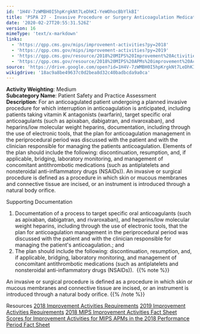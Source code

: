 ```yaml
---
id: '1H4V-7zWMBH0I5hpKrgkNt7LeDhKI-YeWOhocBbYlkBI'
title: 'PSPA 27 - Invasive Procedure or Surgery Anticoagulation Medication Management'
date: '2020-02-27T20:55:31.526Z'
version: 16
mimeType: 'text/x-markdown'
links:
  - 'https://qpp.cms.gov/mips/improvement-activities?py=2018'
  - 'https://qpp.cms.gov/mips/improvement-activities?py=2019'
  - 'https://qpp.cms.gov/resource/2018%20MIPS%20Improvement%20Activities%20Fact%20Sheet'
  - 'https://qpp.cms.gov/resource/2018%20MIPS%20APMs%20improvement%20Activities%20scores%20fact%20sheet'
source: 'https://drive.google.com/open?id=1H4V-7zWMBH0I5hpKrgkNt7LeDhKI-YeWOhocBbYlkBI'
wikigdrive: '18ac9a8be49637c0d2bea8d32c40badbcda9a0ca'
---
```





**Activity Weighting**: Medium  
**Subcategory Name**: Patient Safety and Practice Assessment  
**Description**: For an anticoagulated patient undergoing a planned invasive procedure for which interruption in anticoagulation is anticipated, including patients taking vitamin K antagonists (warfarin), target specific oral anticoagulants (such as apixaban, dabigatran, and rivaroxaban), and heparins/low molecular weight heparins, documentation, including through the use of electronic tools, that the plan for anticoagulation management in the periprocedural period was discussed with the patient and with the clinician responsible for managing the patients anticoagulation. Elements of the plan should include the following: discontinuation, resumption, and, if applicable, bridging, laboratory monitoring, and management of concomitant antithrombotic medications (such as antiplatelets and nonsteroidal anti-inflammatory drugs (NSAIDs)). An invasive or surgical procedure is defined as a procedure in which skin or mucous membranes and connective tissue are incised, or an instrument is introduced through a natural body orifice.




Supporting Documentation
1. Documentation of a process to target specific oral anticoagulants (such as apixaban, dabigatran, and rivaroxaban), and heparins/low molecular weight heparins, including through the use of electronic tools, that the plan for anticoagulation management in the periprocedural period was discussed with the patient and with the clinician responsible for managing the patient's anticoagulation.; and 
2. The plan should include the following: discontinuation, resumption, and, if applicable, bridging, laboratory monitoring, and management of concomitant antithrombotic medications (such as antiplatelets and nonsteroidal anti-inflammatory drugs (NSAIDs)). 
{{% note %}}

An invasive or surgical procedure is defined as a procedure in which skin or mucous membranes and connective tissue are incised, or an instrument is introduced through a natural body orifice.
{{% /note %}}



Resources
[2018 Improvement Activities Requirements](https://qpp.cms.gov/mips/improvement-activities?py=2018)
[2019 Improvement Activities Requirements](https://qpp.cms.gov/mips/improvement-activities?py=2019)
[2018 MIPS Improvement Activities Fact Sheet](https://qpp.cms.gov/resource/2018%20MIPS%20Improvement%20Activities%20Fact%20Sheet)
[Scores for Improvement Activities for MIPS APMs in the 2018 Performance Period Fact Sheet](https://qpp.cms.gov/resource/2018%20MIPS%20APMs%20improvement%20Activities%20scores%20fact%20sheet)
